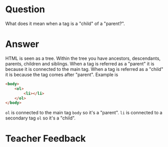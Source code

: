 # Question
What does it mean when a tag is a "child" of a "parent?".

# Answer
HTML is seen as a tree. Within the tree you have ancestors, descendants, parents, children and siblings. When a tag is referred as a "parent" it is because it is connected to the main tag. When a tag is referred as a "child" it is because the tag comes after "parent". Example is 
```html
<body>
    <ol>
        <li></li>
    </ol>
</body>

```
`ol` is connected to the main tag `body` so it's a "parent".
`li` is connected to a secondary tag `ol` so it's a "child".

# Teacher Feedback